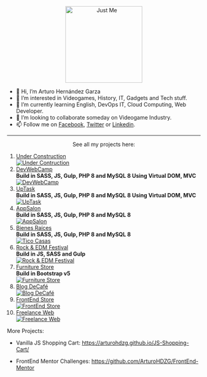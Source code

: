 <p align="center">
<img width="200" height="200" src="https://user-images.githubusercontent.com/110303654/184613495-2b55ad96-6094-40af-a946-40dd32e131d7.jpg" alt="Just Me">
</p>

- 👋 Hi, I’m Arturo Hernández Garza
- 👀 I’m interested in Videogames, History, IT, Gadgets and Tech stuff.
- 🌱 I’m currently learning English, DevOps IT, Cloud Computing, Web Developer.
- 💞️ I’m looking to collaborate someday on Videogame Industry.
- 📫 Follow me on [Facebook](https://www.facebook.com/arturo.hernandezgarza/), [Twitter](https://twitter.com/arturo_hdzg) or [Linkedin](https://www.linkedin.com/in/arturohdzg).

<hr/>

<p align="center">
See all my projects here:
</p>

1. [Under Construction](https://)<br>
[![Under Contruction](https://user-images.githubusercontent.com/110303654/198379154-e89be033-364a-4d31-a582-0af4a3bf55c3.png)](https://)
2. [DevWebCamp](https://devwebcamp.ticocasas.domcloud.dev)<br>**Build in SASS, JS, Gulp, PHP 8 and MySQL 8 Using Virtual DOM, MVC**<br>
[![DevWebCamp](https://github.com/ArturoHDZG/ArturoHDZG/assets/110303654/51065b2b-c8b4-4ea9-9082-8512647c277d)](https://devwebcamp.ticocasas.domcloud.dev)
3. [UpTask](https://uptask.ticocasas.domcloud.dev)<br>**Build in SASS, JS, Gulp, PHP 8 and MySQL 8 Using Virtual DOM, MVC**<br>
[![UpTask](https://github.com/ArturoHDZG/ArturoHDZG/assets/110303654/a97a12d8-a196-437b-9bf7-559aeb9afe0e)](https://uptask.ticocasas.domcloud.dev)
4. [AppSalon](https://appsalon.ticocasas.domcloud.dev)<br>**Build in SASS, JS, Gulp, PHP 8 and MySQL 8**<br>
[![AppSalon](https://github.com/ArturoHDZG/ArturoHDZG/assets/110303654/3fb88925-7720-46e0-840b-34cd3f93e5f2)](https://appsalon.ticocasas.domcloud.dev)
5. [Bienes Raíces](https://ticocasas.domcloud.dev)<br>**Build in SASS, JS, Gulp, PHP 8 and MySQL 8**<br>
[![Tico Casas](https://github.com/ArturoHDZG/ArturoHDZG/assets/110303654/68c6bc6f-dda7-413b-845d-14e39d67a744)](https://ticocasas.domcloud.dev)
6. [Rock & EDM Festival](https://arturohdzg.github.io/Rock-And-EDM-Festival/)<br>**Build in JS, SASS and Gulp**<br>
[![Rock & EDM Festival](https://user-images.githubusercontent.com/110303654/224462116-d2e3e393-dc93-41ed-a047-348a401cb401.jpg)](https://arturohdzg.github.io/Rock-And-EDM-Festival/)
7. [Furniture Store](https://arturohdzg.github.io/FurnitureStore/)<br>**Build in Bootstrap v5**<br>
[![Furniture Store](https://user-images.githubusercontent.com/110303654/193496707-49d808aa-a171-46df-9d7f-d8cfbf78ff54.jpg)](https://arturohdzg.github.io/FurnitureStore/)
8. [Blog DeCafé](https://arturohdzg.github.io/BlogCafe/)<br>
[![Blog DeCafé](https://user-images.githubusercontent.com/110303654/187791251-0857055d-5465-48c4-9751-62db441409d8.jpg)](https://arturohdzg.github.io/BlogCafe/)
9. [FrontEnd Store](https://arturohdzg.github.io/FrontEndStore/)<br>
[![FrontEnd Store](https://user-images.githubusercontent.com/110303654/185726776-f18019c3-d160-4411-8018-e89d683bbdb7.jpg)](https://arturohdzg.github.io/FrontEndStore/)
10. [Freelance Web](https://arturohdzg.github.io/FreelanceWeb/)<br>
[![Freelance Web](https://user-images.githubusercontent.com/110303654/185366843-0b417bbf-0a5c-4441-8f05-0969a50535dd.jpg)](https://arturohdzg.github.io/FreelanceWeb/)

More Projects:
- Vanilla JS Shopping Cart:
  https://arturohdzg.github.io/JS-Shopping-Cart/

- FrontEnd Mentor Challenges:
  https://github.com/ArturoHDZG/FrontEnd-Mentor
<!---
ArturoHDZG/ArturoHDZG is a ✨ special ✨ repository because its `README.md` (this file) appears on your GitHub profile.
You can click the Preview link to take a look at your changes.
--->
